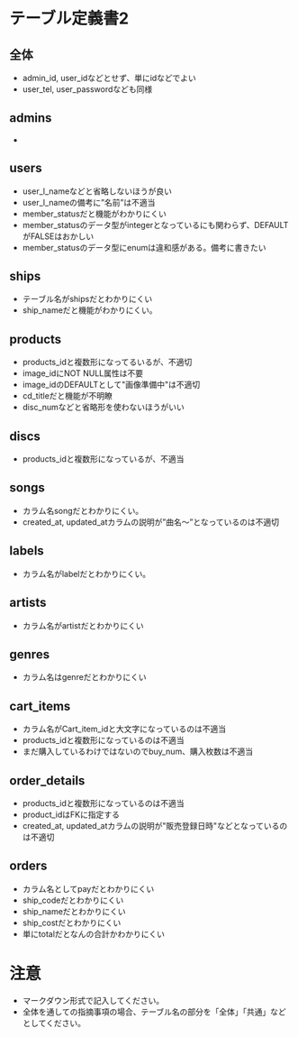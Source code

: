 # テーブル定義書2
## 全体
- admin_id, user_idなどとせず、単にidなどでよい
- user_tel, user_passwordなども同様

## admins
- 

## users
- user_l_nameなどと省略しないほうが良い
- user_l_nameの備考に”名前”は不適当
- member_statusだと機能がわかりにくい
- member_statusのデータ型がintegerとなっているにも関わらず、DEFAULTがFALSEはおかしい
- member_statusのデータ型にenumは違和感がある。備考に書きたい

## ships
- テーブル名がshipsだとわかりにくい
- ship_nameだと機能がわかりにくい。

## products
- products_idと複数形になってるいるが、不適切
- image_idにNOT NULL属性は不要
- image_idのDEFAULTとして"画像準備中"は不適切
- cd_titleだと機能が不明瞭
- disc_numなどと省略形を使わないほうがいい

## discs
- products_idと複数形になっているが、不適当

## songs
- カラム名songだとわかりにくい。
- created_at, updated_atカラムの説明が”曲名〜”となっているのは不適切

## labels
- カラム名がlabelだとわかりにくい。

## artists
- カラム名がartistだとわかりにくい

## genres
- カラム名はgenreだとわかりにくい

## cart_items
- カラム名がCart_item_idと大文字になっているのは不適当
- products_idと複数形になっているのは不適当
- まだ購入しているわけではないのでbuy_num、購入枚数は不適当

## order_details
- products_idと複数形になっているのは不適当
- product_idはFKに指定する
- created_at, updated_atカラムの説明が"販売登録日時"などとなっているのは不適切

## orders
- カラム名としてpayだとわかりにくい
- ship_codeだとわかりにくい
- ship_nameだとわかりにくい
- ship_costだとわかりにくい
- 単にtotalだとなんの合計かわかりにくい

# 注意
* マークダウン形式で記入してください。
* 全体を通しての指摘事項の場合、テーブル名の部分を「全体」「共通」などとしてください。
